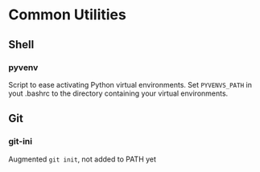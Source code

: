 # Common Utilities

## Shell

### pyvenv
Script to ease activating Python virtual environments. Set `PYVENVS_PATH` in yout .bashrc to the directory containing your virtual environments.

## Git

### git-ini
Augmented `git init`, not added to PATH yet


